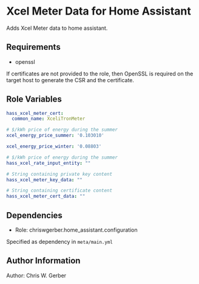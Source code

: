 Xcel Meter Data for Home Assistant
=========

Adds Xcel Meter data to home assistant.

Requirements
------------

- openssl

If certificates are not provided to the role, then OpenSSL is required on the target
host to generate the CSR and the certificate.

Role Variables
--------------

```YAML
hass_xcel_meter_cert:
  common_name: XceliTronMeter

# $/kWh price of energy during the summer
xcel_energy_price_summer: '0.103010'

xcel_energy_price_winter: '0.08803'

# $/kWh price of energy during the summer
hass_xcel_rate_input_entity: ""

# String containing private key content
hass_xcel_meter_key_data: ""

# String containing certificate content
hass_xcel_meter_cert_data: ""
```

Dependencies
------------

- Role: chriswgerber.home_assistant.configuration

Specified as dependency in `meta/main.yml`

Author Information
------------------

Author: Chris W. Gerber
